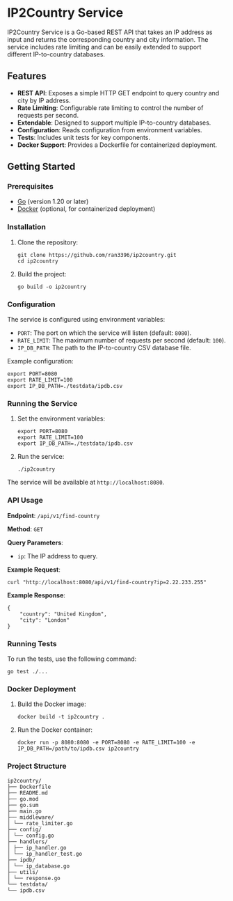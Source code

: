 # IP2Country Service

IP2Country Service is a Go-based REST API that takes an IP address as input and returns the corresponding country and city information. The service includes rate limiting and can be easily extended to support different IP-to-country databases.

## Features

- **REST API**: Exposes a simple HTTP GET endpoint to query country and city by IP address.
- **Rate Limiting**: Configurable rate limiting to control the number of requests per second.
- **Extendable**: Designed to support multiple IP-to-country databases.
- **Configuration**: Reads configuration from environment variables.
- **Tests**: Includes unit tests for key components.
- **Docker Support**: Provides a Dockerfile for containerized deployment.

## Getting Started

### Prerequisites

- [Go](https://golang.org/dl/) (version 1.20 or later)
- [Docker](https://www.docker.com/) (optional, for containerized deployment)

### Installation

1. Clone the repository:

   ```
   git clone https://github.com/ran3396/ip2country.git
   cd ip2country
   ```

2. Build the project:

   ```
   go build -o ip2country
   ```

### Configuration

The service is configured using environment variables:

- `PORT`: The port on which the service will listen (default: `8080`).
- `RATE_LIMIT`: The maximum number of requests per second (default: `100`).
- `IP_DB_PATH`: The path to the IP-to-country CSV database file.

Example configuration:

```
export PORT=8080
export RATE_LIMIT=100
export IP_DB_PATH=./testdata/ipdb.csv
```

### Running the Service

1. Set the environment variables:

   ```
   export PORT=8080
   export RATE_LIMIT=100
   export IP_DB_PATH=./testdata/ipdb.csv
   ```

2. Run the service:

   ```
   ./ip2country
   ```

The service will be available at `http://localhost:8080`.

### API Usage

**Endpoint**: `/api/v1/find-country`

**Method**: `GET`

**Query Parameters**:
- `ip`: The IP address to query.

**Example Request**:

```
curl "http://localhost:8080/api/v1/find-country?ip=2.22.233.255"
```

**Example Response**:

```
{
    "country": "United Kingdom",
    "city": "London"
}
```

### Running Tests

To run the tests, use the following command:

```
go test ./...
```

### Docker Deployment

1. Build the Docker image:

   ```
   docker build -t ip2country .
   ```

2. Run the Docker container:

   ```
   docker run -p 8080:8080 -e PORT=8080 -e RATE_LIMIT=100 -e IP_DB_PATH=/path/to/ipdb.csv ip2country
   ```

### Project Structure
```
ip2country/
├── Dockerfile
├── README.md
├── go.mod
├── go.sum
├── main.go
├── middleware/
│ └── rate_limiter.go
├── config/
│ └── config.go
├── handlers/
│ ├── ip_handler.go
│ └── ip_handler_test.go
├── ipdb/
│ └── ip_database.go
├── utils/
│ └── response.go
└── testdata/
└── ipdb.csv
```
